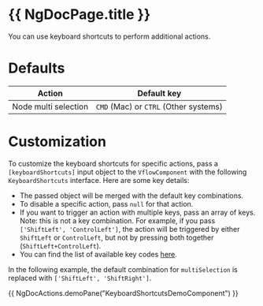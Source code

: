 # {{ NgDocPage.title }}

You can use keyboard shortcuts to perform additional actions.

# Defaults

| Action               | Default key                           |
| -------------------- | ------------------------------------- |
| Node multi selection | `CMD` (Mac) or `CTRL` (Other systems) |

# Customization

To customize the keyboard shortcuts for specific actions, pass a `[keyboardShortcuts]` input object to the `VflowComponent` with the following `KeyboardShortcuts` interface. Here are some key details:

- The passed object will be merged with the default key combinations.
- To disable a specific action, pass `null` for that action.
- If you want to trigger an action with multiple keys, pass an array of keys. Note: this is not a key combination. For example, if you pass `['ShiftLeft', 'ControlLeft']`, the action will be triggered by either `ShiftLeft` or `ControlLeft`, but not by pressing both together (`ShiftLeft+ControlLeft`).
- You can find the list of available key codes [here](https://www.w3.org/TR/uievents-code/#key-alphanumeric-section).

In the following example, the default combination for `multiSelection` is replaced with `['ShiftLeft', 'ShiftRight']`.

{{ NgDocActions.demoPane("KeyboardShortcutsDemoComponent") }}
